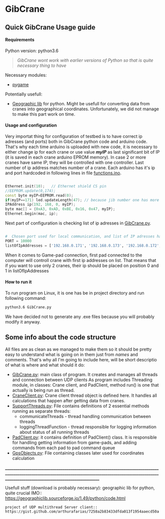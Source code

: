 # GibCrane 
## Quick GibCrane Usage guide

#### Requirements

Python version: python3.6
> _GibCrane wont work with earlier versions of Python so that is quite necessary thing to have_

Necessary modules:
- [pygame](https://www.pygame.org/news)

Potentially usefull:
- [Geographic lib](https://geographiclib.sourceforge.io/1.49/python/code.html) for python. Might be usefull for converting       data from cranes into geographical coordinates. Unfortunately, we did not manage to make this part work on time.

#### Usage and configuration

Very importat thing for configuration of testbed is to have correct ip adresses (and ports) both in GibCrane python code and arduino code. That's why each time arduino is uploaded with new code, it is necessary to either change ip for each crane or use value ***myIP*** as last significant bit of IP (it is saved in each crane arduino EPROM memory). In case 2 or more cranes have same IP, they will be controlled with one controller. Last number of ip address matches number of a crane. Each arduino has it's ip and port hardcoded in following lines in file [functions.ino](https://github.com/lukaszbos/CraneSoftware/blob/jib/jib/functions.ino).

```cpp

Ethernet.init(10);   // Ethernet shield CS pin
//EEPROM.update(0,174);
const byte myIP=EEPROM.read(0);
if(myIP==171) led.updateLength(47); // because jib number one has more leds
IPAddress ip(192, 168, 0, myIP);
byte mac[] = {0xA3, 0xAD, 0xBE, 0x16, 0x47, myIP};
Ethernet.begin(mac, ip);

```
Next part of configuration is checking list of ip adresses in [GibCrane.py](https://github.com/lukaszbos/CraneSoftware/blob/MageCodeReadableAgain/GibCraneFinal/GibCrane.py). 

```python

#  Chosen port used for local communication, and list of IP adresses hardcoded in arduino
PORT = 10000
listOfIpAddresses = ['192.168.0.171', '192.168.0.173', '192.168.0.172', '192.168.0.174']

```
When it comes to Game-pad connection, first pad connected to the computer will controll crane with first ip addresses on list. That means that if you want to use only 2 cranes, their ip should be placed on position 0 and 1 in listOfIpAddresses

#### How to run it

To run program on Linux, it is one has be in project directory and run following command:
```bash
python3.6 GibCrane.py
```
We have decided not to generate any .exe files because you will probably modify it anyway. 

## Some info about the code structure

All files are as clean as we managed to make them so it should be pretty easy to understand what is going on in them just from *names* and comments. That's why all I'm going to include here, will be short descriptio of what is where and what should it do:
- [GibCrane.py](https://github.com/lukaszbos/CraneSoftware/blob/MageCodeReadableAgain/GibCraneFinal/GibCrane.py): main class     of program. It creates and manages all threads and connection between UDP clients 
    As program includes Threading module, in classes: Crane client, and PadClient, method run() is one that actually 
    is being run as thread. 
- [CraneClient.py](https://github.com/lukaszbos/CraneSoftware/blob/MageCodeReadableAgain/GibCraneFinal/CraneClient.py): Crane client thread object is defined here. It handles all calculations 
    that happen after getting data from cranes.
- [SupportThreads.py](https://github.com/lukaszbos/CraneSoftware/blob/MageCodeReadableAgain/GibCraneFinal/SupportThreads.py): File contains           definitions of 2 essential methods running as separate threads:
    - communicateThreads - thread handling communication between threads
    - loggingThreadFunction - thread responsible for logging information about status of all running threads
- [PadClient.py](https://github.com/lukaszbos/CraneSoftware/blob/MageCodeReadableAgain/GibCraneFinal/PadClient.py): it           contains definition of PadClient() class. It is responsible for handling getting information from 
    game-pads, and adding commands from each pad to pad command queue    
- [GpsObjects.py](https://github.com/lukaszbos/CraneSoftware/blob/MageCodeReadableAgain/GibCraneFinal/GpsObjects.py):  File     containing classes later used for coordinates calculation

**____________________________________________________________________________________________________________________________________________________________________________________________________**


Usefull stuff (download is probably necessary):
    geographic lib for python, quite crucial IMO:: https://geographiclib.sourceforge.io/1.49/python/code.html 

    project of UDP multithread Server client:: https://gist.github.com/arthurafarias/7258a2b83433dfda013f1954aaecd50a


